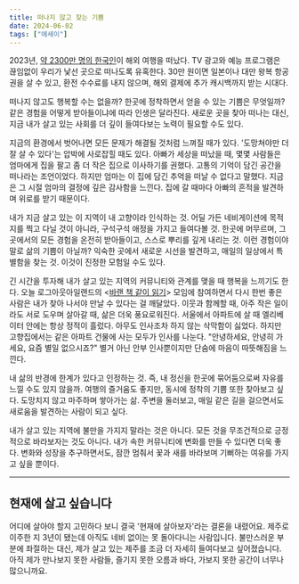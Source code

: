 ```yaml
---
title: 떠나지 않고 찾는 기쁨
date: 2024-06-02
tags: ["에세이"]
---
```


2023년, [약 2300만 명의 한국인](https://www.traveltimes.co.kr/news/articleView.html?idxno=407563)이 해외 여행을 떠났다. TV 광고와 예능 프로그램은 끊임없이 우리가 낯선 곳으로 떠나도록 유혹한다. 30만 원이면 일본이나 대만 왕복 항공권을 살 수 있고, 환전 수수료를 내지 않으며, 해외 결제에 추가 캐시백까지 받는 시대다.

떠나지 않고도 행복할 수는 없을까? 한곳에 정착하면서 얻을 수 있는 기쁨은 무엇일까? 같은 경험을 어떻게 받아들이냐에 따라 인생은 달라진다. 새로운 곳을 찾아 떠나는 대신, 지금 내가 살고 있는 사회를 더 깊이 들여다보는 노력이 필요할 수도 있다.

지금의 환경에서 벗어나면 모든 문제가 해결될 것처럼 느껴질 때가 있다. '도망쳐야만 더 잘 살 수 있다'는 압박에 사로잡힐 때도 있다. 아빠가 세상을 떠났을 때, 몇몇 사람들은 엄마에게 집을 팔고 좀 더 작은 집으로 이사하기를 권했다. 고통의 기억이 담긴 공간을 떠나라는 조언이었다. 하지만 엄마는 이 집에 담긴 추억을 떠날 수 없다고 말했다. 지금은 그 시절 엄마의 결정에 깊은 감사함을 느낀다. 집에 갈 때마다 아빠의 흔적을 발견하며 위로를 받기 때문이다.

내가 지금 살고 있는 이 지역이 내 고향이라 인식하는 것. 어딜 가든 네비게이션에 목적지를 찍고 다닐 것이 아니라, 구석구석 애정을 가지고 들여다볼 것. 한곳에 머무르며, 그곳에서의 모든 경험을 온전히 받아들이고, 스스로 뿌리를 깊게 내리는 것. 이런 경험이야말로 삶의 기쁨이 아닐까? 익숙한 곳에서 새로운 시선을 발견하고, 매일의 일상에서 특별함을 찾는 것. 이것이 진정한 모험일 수도 있다.

긴 시간을 투자해 내가 살고 있는 지역의 커뮤니티와 관계를 맺을 때 행복을 느끼기도 한다. 오늘 로그아웃아일랜드의 <[바랜 책 같이 읽기](https://www.logoutisland.com/welcome/바랜책같이읽기)> 모임에 참여하면서 다시 한번 좋은 사람은 내가 찾아 나서야 만날 수 있다는 걸 깨달았다. 이웃과 함께할 때, 아주 작은 일이라도 서로 도우며 살아갈 때, 삶은 더욱 풍요로워진다. 서울에서 아파트에 살 때 엘리베이터 안에는 항상 정적이 흘렀다. 아무도 인사조차 하지 않는 삭막함이 싫었다. 하지만 고향집에서는 같은 아파트 건물에 사는 모두가 인사를 나눈다. "안녕하세요, 안녕히 가세요, 요즘 별일 없으시죠?" 별거 아닌 안부 인사뿐이지만 단숨에 마음이 따뜻해짐을 느낀다.

내 삶의 반경에 한계가 있다고 인정하는 것. 즉, 내 정신을 한곳에 묶어둠으로써 자유를 느낄 수도 있지 않을까. 여행의 즐거움도 좋지만, 동시에 정착의 기쁨 또한 찾아보고 싶다. 도망치지 않고 마주하며 쌓아가는 삶. 주변을 둘러보고, 매일 같은 길을 걸으면서도 새로움을 발견하는 사람이 되고 싶다.

내가 살고 있는 지역에 불만을 가지지 말라는 것은 아니다. 모든 것을 무조건적으로 긍정적으로 바라보자는 것도 아니다. 내가 속한 커뮤니티에 변화를 만들 수 있다면 더욱 좋다. 변화와 성장을 추구하면서도, 잠깐 멈춰서 꽃과 새를 바라보며 기뻐하는 여유를 가지고 싶을 뿐이다.

---

## 현재에 살고 싶습니다
어디에 살아야 할지 고민하다 보니 결국 '현재에 살아보자'라는 결론을 내렸어요.
제주로 이주한 지 3년이 됐는데 아직도 네비 없이는 못 돌아다니는 사람입니다. 불만스러운 부분에 좌절하는 대신, 제가 살고 있는 제주를 조금 더 자세히 들여다보고 싶어졌습니다. 아직 제가 만나보지 못한 사람들, 즐기지 못한 오름과 바다, 가보지 못한 공간이 너무나 많으니까요.